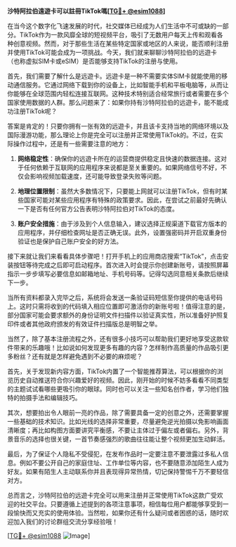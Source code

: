 **沙特阿拉伯遠遊卡可以註冊TikTok嗎[[TG💪+ @esim1088](https://t.me/s/esim1088)]**

在当今这个数字化飞速发展的时代，社交媒体已经成为人们生活中不可或缺的一部分。TikTok作为一款风靡全球的短视频平台，吸引了无数用户每天上传和观看各种创意视频。然而，对于那些生活在某些特定国家或地区的人来说，能否顺利注册并使用TikTok可能会成为一项挑战。今天，我们就来聊聊沙特阿拉伯的远遊卡（也称虚拟SIM卡或eSIM）是否能够支持TikTok的注册与使用。

首先，我们需要了解什么是远遊卡。远遊卡是一种不需要实体SIM卡就能使用的移动通信服务。它通过网络下载到你的设备上，比如智能手机和平板电脑等，从而让你能够在全球范围内轻松连接互联网。这种技术特别适合经常旅行或者需要在多个国家使用数据的人群。那么问题来了：如果你持有沙特阿拉伯的远遊卡，能不能成功注册TikTok呢？

答案是肯定的！只要你拥有一张有效的远遊卡，并且该卡支持当地的网络环境以及国际漫游功能，那么理论上你是完全可以注册并正常使用TikTok的。不过，在实际操作过程中，还是有一些需要注意的地方：

1. **网络稳定性**：确保你的远遊卡所在的运营商提供稳定且快速的数据连接。这对于任何依赖于互联网的应用程序来说都是至关重要的。如果网络信号不好，不仅会影响视频加载速度，还可能导致登录失败等问题。

2. **地理位置限制**：虽然大多数情况下，只要能上网就可以注册TikTok，但有时某些国家可能对某些应用程序有特殊的政策要求。因此，在尝试之前最好先确认一下是否有任何官方公告表明沙特阿拉伯对TikTok的态度。

3. **账户安全措施**：由于涉及到个人信息输入，建议选择正规渠道下载官方版本的应用程序，并仔细检查网址是否正确无误。此外，设置强密码并开启双重身份验证也是保护自己账户安全的好方法。

接下来就让我们来看看具体步骤吧！打开手机上的应用商店搜索“TikTok”，点击安装按钮等待完成之后即可启动程序。首次进入时会提示你创建新账号，请按照屏幕指示一步步填写必要信息如邮箱地址、手机号码等。记得勾选同意相关条款后继续下一步。

当所有资料都录入完毕之后，系统将会发送一条验证码短信至你提供的电话号码上。这时只需将收到的代码填入相应位置即可激活你的新账号啦！值得注意的是，部分国家可能会要求额外的身份证明文件扫描件以验证真实性，所以准备好护照复印件或者其他政府颁发的有效证件扫描版总是明智之举。

当然了，除了基本注册流程之外，还有很多小技巧可以帮助我们更好地享受这款软件带来的乐趣哦！比如说如何发现更多有趣的内容？怎样制作高质量的作品吸引更多粉丝？还有就是怎样避免遇到不必要的麻烦呢？

首先，关于发现新内容方面，TikTok内置了一个智能推荐算法，可以根据你的浏览历史自动推送符合你兴趣爱好的视频。因此，刚开始的时候不妨多看看不同类型的主题试试看哪些更吸引你的眼球。同时也可以关注一些知名创作者，学习他们独特的拍摄手法和编辑技巧。

其次，想要拍出令人眼前一亮的作品，除了需要具备一定的创意之外，还需要掌握一些基础的技术知识。比如光线的选择非常重要，尽量避免逆光拍摄以免影响画面清晰度；再比如构图方面要讲究平衡感，不要让主体过于偏左或者偏右。另外，背景音乐的选择也很关键，一首节奏感强烈的歌曲往往能让整个视频更加生动鲜活。

最后，为了保证个人隐私不受侵犯，在发布作品时一定要注意不要泄露过多私人信息。例如不要公开自己的家庭住址、工作单位等内容，也不要随意添加陌生人成为好友。如果有陌生人主动联系你并且表现得异常热情，切记保持警惕千万不要轻信对方。

总而言之，沙特阿拉伯的远遊卡完全可以用来注册并正常使用TikTok这款广受欢迎的社交平台。只要遵循上述提到的各项注意事项，相信每位用户都能够享受到一段愉快而又充实的使用体验。当然啦，如果你还有什么疑问或者困惑的话，随时欢迎加入我们的讨论群组交流分享经验哦！

[[TG💪+ @esim1088](https://t.me/s/esim1088) ![Image](https://i.postimg.cc/4NQfJmqS/Snipaste-2025-05-13-00-14-12.png)]